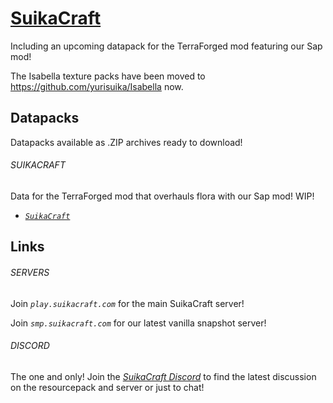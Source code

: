 # [SuikaCraft](http://suikacraft.com)

Including an upcoming datapack for the TerraForged mod featuring our Sap mod!

The Isabella texture packs have been moved to https://github.com/yurisuika/Isabella now.

## Datapacks

Datapacks available as .ZIP archives ready to download!

###### SUIKACRAFT

Data for the TerraForged mod that overhauls flora with our Sap mod! WIP!

* [*`SuikaCraft`*](https://github.com/yurisuika/SuikaCraft/raw/master/Archives/SuikaCraft.zip)

## Links

###### SERVERS

Join *`play.suikacraft.com`* for the main SuikaCraft server!

Join *`smp.suikacraft.com`* for our latest vanilla snapshot server!

###### DISCORD

The one and only! Join the *[SuikaCraft Discord](https://discord.gg/0zdNEkQle7Qg9C1H)* to find the latest discussion on the resourcepack and server or just to chat!
